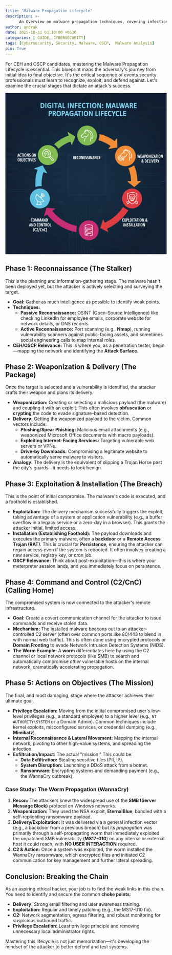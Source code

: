 ```yaml
---
title: "Malware Propagation Lifecycle"
description: >-
      An Overview on malware propagation techniques, covering infection vectors, lateral movement, and persistence strategies.
author: anorak
date: 2025-10-31 03:10:00 +0530
categories: [ GUIDE, CYBERSECURITY]
tags: [Cybersecurity, Security, Malware, OSCP,  Malware Analysis]
pin: True
--- 
```



For CEH and OSCP candidates, mastering the Malware Propagation Lifecycle is essential. This blueprint maps the adversary's journey from initial idea to final objective. It's the critical sequence of events security professionals must learn to recognize, exploit, and defend against. Let's examine the crucial stages that dictate an attack's success.

 ![Lifecycle](/assets/img/202510/malware.png)
    


##  Phase 1: Reconnaissance (The Stalker)

This is the planning and information-gathering stage. The malware hasn't been deployed yet, but the attacker is actively selecting and surveying the target.

* **Goal:** Gather as much intelligence as possible to identify weak points.
* **Techniques:**
    * **Passive Reconnaissance:** OSINT (Open-Source Intelligence) like checking LinkedIn for employee emails, corporate website for network details, or DNS records.
    * **Active Reconnaissance:** Port scanning (e.g., **Nmap**), running vulnerability scanners against public-facing assets, and sometimes social engineering calls to map internal roles.
* **CEH/OSCP Relevance:** This is where you, as a penetration tester, begin—mapping the network and identifying the **Attack Surface**.



##  Phase 2: Weaponization & Delivery (The Package)

Once the target is selected and a vulnerability is identified, the attacker crafts their weapon and plans its delivery.

* **Weaponization:** Creating or selecting a malicious payload (the malware) and coupling it with an exploit. This often involves **obfuscation** or **crypting** the code to evade signature-based detection.
* **Delivery:** Getting the weaponized payload to the victim. Common vectors include:
    * **Phishing/Spear Phishing:** Malicious email attachments (e.g., weaponized Microsoft Office documents with macro payloads).
    * **Exploiting Internet-Facing Services:** Targeting vulnerable web servers or VPNs.
    * **Drive-by Downloads:** Compromising a legitimate website to automatically serve malware to visitors.
* **Analogy:** The delivery is the equivalent of slipping a Trojan Horse past the city's guards—it needs to look benign.



##  Phase 3: Exploitation & Installation (The Breach)

This is the point of initial compromise. The malware's code is executed, and a foothold is established.

* **Exploitation:** The delivery mechanism successfully triggers the exploit, taking advantage of a system or application vulnerability (e.g., a buffer overflow in a legacy service or a zero-day in a browser). This grants the attacker initial, limited access.
* **Installation (Establishing Foothold):** The payload downloads and executes the primary malware, often a **backdoor** or a **Remote Access Trojan (RAT)**. This is crucial for **Persistence**, ensuring the attacker can regain access even if the system is rebooted. It often involves creating a new service, registry key, or cron job.
* **OSCP Relevance:** Think about post-exploitation—this is where your meterpreter session lands, and you immediately focus on persistence.



##  Phase 4: Command and Control (C2/CnC) (Calling Home)

The compromised system is now connected to the attacker's remote infrastructure.

* **Goal:** Create a covert communication channel for the attacker to issue commands and receive stolen data.
* **Mechanism:** The installed malware beacons out to an attacker-controlled C2 server (often over common ports like 80/443 to blend in with normal web traffic). This is often done using encrypted protocols or **Domain Fronting** to evade Network Intrusion Detection Systems (NIDS).
* **The Worm Example:** A **worm** differentiates here by using the C2 channel or local network protocols (like SMB) to search and automatically compromise *other* vulnerable hosts on the internal network, dramatically accelerating propagation.



##  Phase 5: Actions on Objectives (The Mission)

The final, and most damaging, stage where the attacker achieves their ultimate goal.

* **Privilege Escalation:** Moving from the initial compromised user's low-level privileges (e.g., a standard employee) to a higher level (e.g., `NT AUTHORITY\SYSTEM` or a Domain Admin). Common techniques include kernel exploits, misconfigured services, or credential dumping (e.g., **Mimikatz**).
* **Internal Reconnaissance & Lateral Movement:** Mapping the internal network, pivoting to other high-value systems, and spreading the infection.
* **Exfiltration/Impact:** The actual "mission." This could be:
    * **Data Exfiltration:** Stealing sensitive files (PII, IP).
    * **System Disruption:** Launching a DDoS attack from a botnet.
    * **Ransomware:** Encrypting systems and demanding payment (e.g., the WannaCry outbreak).

### Case Study: The Worm Propagation (WannaCry)

1.  **Recon:** The attackers knew the widespread use of the **SMB (Server Message Block)** protocol on Windows networks.
2.  **Weaponization:** They used the NSA exploit, **EternalBlue**, bundled with a self-replicating ransomware payload.
3.  **Delivery/Exploitation:** It was delivered via a general infection vector (e.g., a backdoor from a previous breach) but its *propagation* was primarily through a self-propagating worm that immediately exploited the unpatched SMB vulnerability (**MS17-010**) on any internal or external host it could reach, with **NO USER INTERACTION** required.
4.  **C2 & Action:** Once a system was exploited, the worm installed the WannaCry ransomware, which encrypted files and initiated C2 communication for key management and further lateral spreading.



## Conclusion: Breaking the Chain

As an aspiring ethical hacker, your job is to find the weak links in this chain. You need to identify and secure the common **choke points**:

* **Delivery:** Strong email filtering and user awareness training.
* **Exploitation:** Regular and timely patching (e.g., the MS17-010 fix).
* **C2:** Network segmentation, egress filtering, and robust monitoring for suspicious outbound traffic.
* **Privilege Escalation:** Least privilege principle and removing unnecessary local administrator rights.

Mastering this lifecycle is not just memorization—it's developing the mindset of the attacker to better defend and test systems.

 